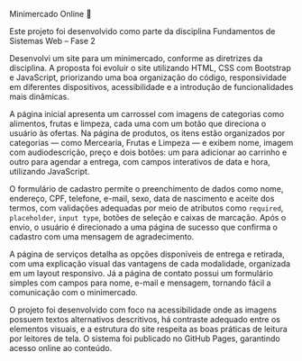 Minimercado Online 🛒

Este projeto foi desenvolvido como parte da disciplina Fundamentos de Sistemas Web – Fase 2

Desenvolvi um site para um minimercado, conforme as diretrizes da disciplina. A proposta foi evoluir o site utilizando HTML, CSS com Bootstrap e JavaScript, priorizando uma boa organização do código, responsividade em diferentes dispositivos, acessibilidade e a introdução de funcionalidades mais dinâmicas.

A página inicial apresenta um carrossel com imagens de categorias como alimentos, frutas e limpeza, cada uma com um botão que direciona o usuário às ofertas. Na página de produtos, os itens estão organizados por categorias — como Mercearia, Frutas e Limpeza — e exibem nome, imagem com audiodescrição, preço e dois botões: um para adicionar ao carrinho e outro para agendar a entrega, com campos interativos de data e hora, utilizando JavaScript.

O formulário de cadastro permite o preenchimento de dados como nome, endereço, CPF, telefone, e-mail, sexo, data de nascimento e aceite dos termos, com validações adequadas por meio de atributos como `required`, `placeholder`, `input type`, botões de seleção e caixas de marcação. Após o envio, o usuário é direcionado a uma página de sucesso que confirma o cadastro com uma mensagem de agradecimento.

A página de serviços detalha as opções disponíveis de entrega e retirada, com uma explicação visual das vantagens de cada modalidade, organizada em um layout responsivo. Já a página de contato possui um formulário simples com campos para nome, e-mail e mensagem, tornando fácil a comunicação com o minimercado.

O projeto foi desenvolvido com foco na acessibilidade onde as imagens possuem textos alternativos descritivos, há contraste adequado entre os elementos visuais, e a estrutura do site respeita as boas práticas de leitura por leitores de tela. O sistema foi publicado no GitHub Pages, garantindo acesso online ao conteúdo.

